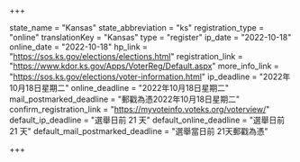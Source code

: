 +++

state_name = "Kansas"
state_abbreviation = "ks"
registration_type = "online"
translationKey = "Kansas"
type = "register"
ip_date = "2022-10-18"
online_date = "2022-10-18"
hp_link = "https://sos.ks.gov/elections/elections.html"
registration_link = "https://www.kdor.ks.gov/Apps/VoterReg/Default.aspx"
more_info_link = "https://sos.ks.gov/elections/voter-information.html"
ip_deadline = "2022年10月18日星期二"
online_deadline = "2022年10月18日星期二"
mail_postmarked_deadline = "郵戳為憑2022年10月18日星期二"
confirm_registration_link = "https://myvoteinfo.voteks.org/voterview/"
default_ip_deadline = "選舉日前 21 天"
default_online_deadline = "選舉日前 21 天"
default_mail_postmarked_deadline = "選舉當日前 21天郵戳為憑"

+++